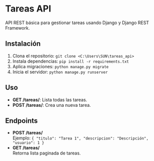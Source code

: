 # Tareas API

API REST básica para gestionar tareas usando Django y Django REST Framework.

## Instalación
1. Clona el repositorio: `git clone <C:\Users\SUN\tareas_api>`
2. Instala dependencias: `pip install -r requirements.txt`
3. Aplica migraciones: `python manage.py migrate`
4. Inicia el servidor: `python manage.py runserver`

## Uso
- **GET /tareas/**: Lista todas las tareas.
- **POST /tareas/**: Crea una nueva tarea.


## Endpoints
- **POST /tareas/**  
  Ejemplo: `{ "titulo": "Tarea 1", "descripcion": "Descripción", "usuario": 1 }`
- **GET /tareas/**  
  Retorna lista paginada de tareas.